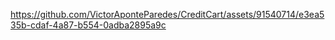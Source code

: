 https://github.com/VictorAponteParedes/CreditCart/assets/91540714/e3ea535b-cdaf-4a87-b554-0adba2895a9c
